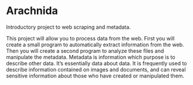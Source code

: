 # Arachnida

Introductory project to web scraping and metadata.

This project will allow you to process data from the web.
First you will create a small program to automatically extract information from the web.
Then you will create a second program to analyze these files and manipulate the metadata.
Metadata is information which purpose is to describe other data.
It’s essentially data about data. It is frequently used to describe information contained on images and documents, and can reveal sensitive information about those who have created or manipulated them.
